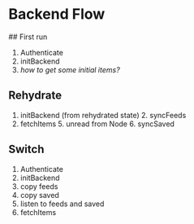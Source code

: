 # Backend Flow

## First run
1. Authenticate
2. initBackend
3. *how to get some initial items?*

## Rehydrate
1. initBackend (from rehydrated state)
    2. syncFeeds   
4. fetchItems
    5. unread from Node
    6. syncSaved

## Switch
1. Authenticate
2. initBackend
3. copy feeds
4. copy saved
5. listen to feeds and saved
6. fetchItems
